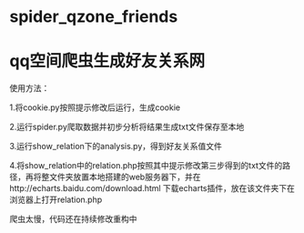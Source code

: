 # spider_qzone_friends
# qq空间爬虫生成好友关系网
使用方法：

1.将cookie.py按照提示修改后运行，生成cookie

2.运行spider.py爬取数据并初步分析将结果生成txt文件保存至本地

3.运行show_relation下的analysis.py，得到好友关系值文件

4.将show_relation中的relation.php按照其中提示修改第三步得到的txt文件的路径，再将整文件夹放置本地搭建的web服务器下，并在http://echarts.baidu.com/download.html 下载echarts插件，放在该文件夹下在浏览器上打开relation.php

爬虫太慢，代码还在持续修改重构中
